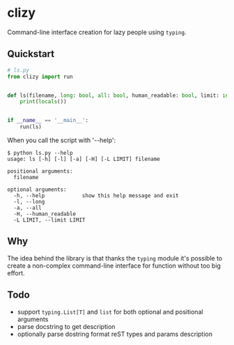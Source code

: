 # clizy

Command-line interface creation for lazy people using `typing`.

## Quickstart

```python
# ls.py
from clizy import run


def ls(filename, long: bool, all: bool, human_readable: bool, limit: int=None):
    print(locals())


if __name__ == '__main__':
    run(ls)
```

When you call the script with '--help':

```console
$ python ls.py --help
usage: ls [-h] [-l] [-a] [-H] [-L LIMIT] filename

positional arguments:
  filename

optional arguments:
  -h, --help            show this help message and exit
  -l, --long
  -a, --all
  -H, --human_readable
  -L LIMIT, --limit LIMIT
```

## Why

The idea behind the library is that thanks the `typing` module it's possible to create
a non-complex command-line interface for function without too big effort.

## Todo

* support `typing.List[T]` and `list` for both optional and positional arguments
* parse docstring to get description
* optionally parse dostring format reST types and params description 
